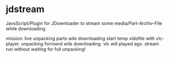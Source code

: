 # jdstream
JavsScript/Plugin for JDownloader to stream some media/Part-Archiv-File while downloading


mission:
live unpacking parts wile downloading start temp vidofile with vlc-player. unpacking forrowrd wile downloading. vlc will played ago. stream run without waiting for full unpacking!
